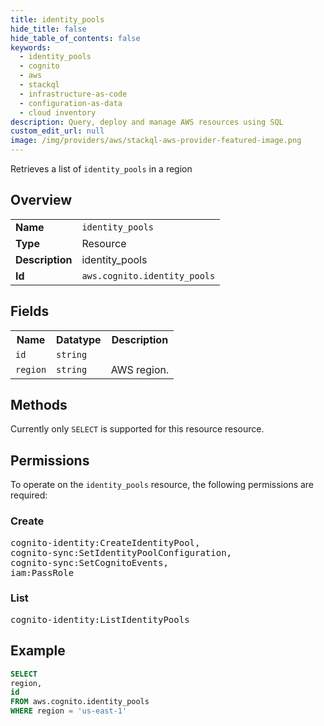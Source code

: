 ```yaml
---
title: identity_pools
hide_title: false
hide_table_of_contents: false
keywords:
  - identity_pools
  - cognito
  - aws
  - stackql
  - infrastructure-as-code
  - configuration-as-data
  - cloud inventory
description: Query, deploy and manage AWS resources using SQL
custom_edit_url: null
image: /img/providers/aws/stackql-aws-provider-featured-image.png
---
```

Retrieves a list of <code>identity_pools</code> in a region

## Overview
<table><tbody>
<tr><td><b>Name</b></td><td><code>identity_pools</code></td></tr>
<tr><td><b>Type</b></td><td>Resource</td></tr>
<tr><td><b>Description</b></td><td>identity_pools</td></tr>
<tr><td><b>Id</b></td><td><code>aws.cognito.identity_pools</code></td></tr>
</tbody></table>

## Fields
<table><tbody>
<tr><th>Name</th><th>Datatype</th><th>Description</th></tr>
<tr><td><code>id</code></td><td><code>string</code></td><td></td></tr>
<tr><td><code>region</code></td><td><code>string</code></td><td>AWS region.</td></tr>

</tbody></table>

## Methods
Currently only <code>SELECT</code> is supported for this resource resource.

## Permissions

To operate on the <code>identity_pools</code> resource, the following permissions are required:

### Create
<pre>
cognito-identity:CreateIdentityPool,
cognito-sync:SetIdentityPoolConfiguration,
cognito-sync:SetCognitoEvents,
iam:PassRole</pre>

### List
<pre>
cognito-identity:ListIdentityPools</pre>


## Example
```sql
SELECT
region,
id
FROM aws.cognito.identity_pools
WHERE region = 'us-east-1'
```
